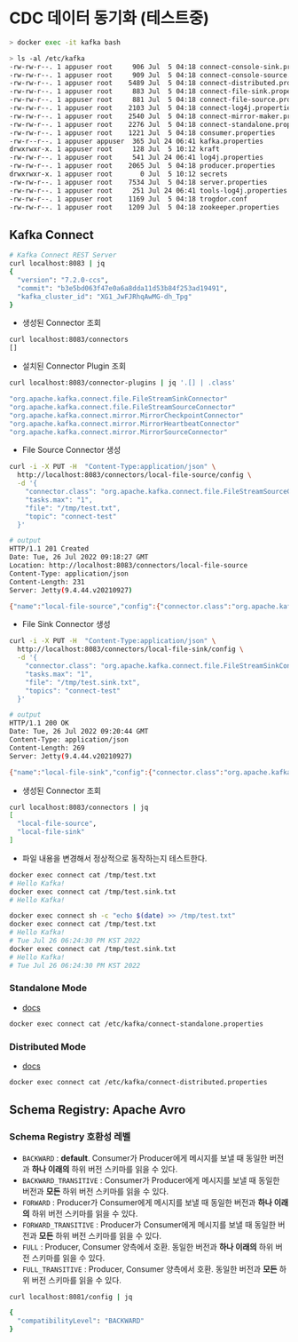 # CDC 데이터 동기화 (테스트중)

```sh
> docker exec -it kafka bash
```

```sh
> ls -al /etc/kafka
-rw-rw-r--. 1 appuser root     906 Jul  5 04:18 connect-console-sink.properties
-rw-rw-r--. 1 appuser root     909 Jul  5 04:18 connect-console-source.properties
-rw-rw-r--. 1 appuser root    5489 Jul  5 04:18 connect-distributed.properties
-rw-rw-r--. 1 appuser root     883 Jul  5 04:18 connect-file-sink.properties
-rw-rw-r--. 1 appuser root     881 Jul  5 04:18 connect-file-source.properties
-rw-rw-r--. 1 appuser root    2103 Jul  5 04:18 connect-log4j.properties
-rw-rw-r--. 1 appuser root    2540 Jul  5 04:18 connect-mirror-maker.properties
-rw-rw-r--. 1 appuser root    2276 Jul  5 04:18 connect-standalone.properties
-rw-rw-r--. 1 appuser root    1221 Jul  5 04:18 consumer.properties
-rw-r--r--. 1 appuser appuser  365 Jul 24 06:41 kafka.properties
drwxrwxr-x. 1 appuser root     128 Jul  5 10:12 kraft
-rw-rw-r--. 1 appuser root     541 Jul 24 06:41 log4j.properties
-rw-rw-r--. 1 appuser root    2065 Jul  5 04:18 producer.properties
drwxrwxr-x. 1 appuser root       0 Jul  5 10:12 secrets
-rw-rw-r--. 1 appuser root    7534 Jul  5 04:18 server.properties
-rw-rw-r--. 1 appuser root     251 Jul 24 06:41 tools-log4j.properties
-rw-rw-r--. 1 appuser root    1169 Jul  5 04:18 trogdor.conf
-rw-rw-r--. 1 appuser root    1209 Jul  5 04:18 zookeeper.properties
```

## Kafka Connect

```sh
# Kafka Connect REST Server
curl localhost:8083 | jq
{
  "version": "7.2.0-ccs",
  "commit": "b3e5bd063f47e0a6a8dda11d53b84f253ad19491",
  "kafka_cluster_id": "XG1_JwFJRhqAwMG-dh_Tpg"
}
```

- 생성된 Connector 조회

```sh
curl localhost:8083/connectors
[]
```

- 설치된 Connector Plugin 조회

```sh
curl localhost:8083/connector-plugins | jq '.[] | .class'

"org.apache.kafka.connect.file.FileStreamSinkConnector"
"org.apache.kafka.connect.file.FileStreamSourceConnector"
"org.apache.kafka.connect.mirror.MirrorCheckpointConnector"
"org.apache.kafka.connect.mirror.MirrorHeartbeatConnector"
"org.apache.kafka.connect.mirror.MirrorSourceConnector"
```

- File Source Connector 생성

```sh
curl -i -X PUT -H  "Content-Type:application/json" \
  http://localhost:8083/connectors/local-file-source/config \
  -d '{
    "connector.class": "org.apache.kafka.connect.file.FileStreamSourceConnector",
    "tasks.max": "1",
    "file": "/tmp/test.txt",
    "topic": "connect-test"
  }'

# output
HTTP/1.1 201 Created
Date: Tue, 26 Jul 2022 09:18:27 GMT
Location: http://localhost:8083/connectors/local-file-source
Content-Type: application/json
Content-Length: 231
Server: Jetty(9.4.44.v20210927)

{"name":"local-file-source","config":{"connector.class":"org.apache.kafka.connect.file.FileStreamSourceConnector","tasks.max":"1","file":"/tmp/test.txt","topic":"connect-test","name":"local-file-source"},"tasks":[],"type":"source"}
```

- File Sink Connector 생성

```sh
curl -i -X PUT -H  "Content-Type:application/json" \
  http://localhost:8083/connectors/local-file-sink/config \
  -d '{
    "connector.class": "org.apache.kafka.connect.file.FileStreamSinkConnector",
    "tasks.max": "1",
    "file": "/tmp/test.sink.txt",
    "topics": "connect-test"
  }'

# output
HTTP/1.1 200 OK
Date: Tue, 26 Jul 2022 09:20:44 GMT
Content-Type: application/json
Content-Length: 269
Server: Jetty(9.4.44.v20210927)

{"name":"local-file-sink","config":{"connector.class":"org.apache.kafka.connect.file.FileStreamSinkConnector","tasks.max":"1","file":"/tmp/test.sink.txt","topics":"connect-test","name":"local-file-sink"},"tasks":[{"connector":"local-file-sink","task":0}],"type":"sink"}
```

- 생성된 Connector 조회

```sh
curl localhost:8083/connectors | jq
[
  "local-file-source",
  "local-file-sink"
]
```

- 파일 내용을 변경해서 정상적으로 동작하는지 테스트한다.

```sh
docker exec connect cat /tmp/test.txt 
# Hello Kafka!
docker exec connect cat /tmp/test.sink.txt
# Hello Kafka!

docker exec connect sh -c "echo $(date) >> /tmp/test.txt"
docker exec connect cat /tmp/test.txt
# Hello Kafka!
# Tue Jul 26 06:24:30 PM KST 2022
docker exec connect cat /tmp/test.sink.txt
# Hello Kafka!
# Tue Jul 26 06:24:30 PM KST 2022
```

### Standalone Mode

- [docs](https://docs.confluent.io/home/connect/self-managed/userguide.html#configuring-and-running-workers)

```sh
docker exec connect cat /etc/kafka/connect-standalone.properties
```

### Distributed Mode

- [docs](https://docs.confluent.io/home/connect/self-managed/userguide.html#distributed-mode)

```sh
docker exec connect cat /etc/kafka/connect-distributed.properties
```

## Schema Registry: Apache Avro

### Schema Registry 호환성 레벨

- `BACKWARD` : **default**. Consumer가 Producer에게 메시지를 보낼 때 동일한 버전과 **하나 이래의** 하위 버전 스키마를 읽을 수 있다.
- `BACKWARD_TRANSITIVE` : Consumer가 Producer에게 메시지를 보낼 때 동일한 버전과 **모든** 하위 버전 스키마를 읽을 수 있다.
- `FORWARD` : Producer가 Consumer에게 메시지를 보낼 때 동일한 버전과 **하나 이래의** 하위 버전 스키마를 읽을 수 있다.
- `FORWARD_TRANSITIVE` : Producer가 Consumer에게 메시지를 보낼 때 동일한 버전과 **모든** 하위 버전 스키마를 읽을 수 있다.
- `FULL` : Producer, Consumer 양측에서 호환. 동일한 버전과 **하나 이래의** 하위 버전 스키마를 읽을 수 있다.
- `FULL_TRANSITIVE` : Producer, Consumer 양측에서 호환. 동일한 버전과 **모든** 하위 버전 스키마를 읽을 수 있다.

```sh
curl localhost:8081/config | jq

{
  "compatibilityLevel": "BACKWARD"
}
```
